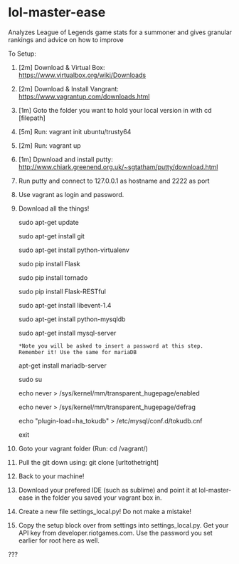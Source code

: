 # lol-master-ease
Analyzes League of Legends game stats for a summoner and gives granular rankings and advice on how to improve

To Setup:

 1) [2m] Download & Virtual Box: https://www.virtualbox.org/wiki/Downloads
 
 2) [2m] Download & Install Vangrant: https://www.vagrantup.com/downloads.html
 
 3) [1m] Goto the folder you want to hold your local version in with cd [filepath]
 
 4) [5m] Run: vagrant init ubuntu/trusty64
 
 5) [2m] Run: vagrant up
 
 6) [1m] Dpwnload and install putty: http://www.chiark.greenend.org.uk/~sgtatham/putty/download.html
 
 7) Run putty and connect to 127.0.0.1 as hostname and 2222 as port
 
 8) Use vagrant as login and password.
 
 9) Download all the things!
 	
	sudo apt-get update
 	
	sudo apt-get install git
	
	sudo apt-get install python-virtualenv
	
	sudo pip install Flask
	
	sudo pip install tornado
	
	sudo pip install Flask-RESTful
	
	sudo apt-get install libevent-1.4
	
	sudo apt-get install python-mysqldb
	
	sudo apt-get install mysql-server
		
		*Note you will be asked to insert a password at this step.  Remember it! Use the same for mariaDB
	
	apt-get install mariadb-server
	
	sudo su
	
	echo never > /sys/kernel/mm/transparent_hugepage/enabled
	
	echo never > /sys/kernel/mm/transparent_hugepage/defrag
	
	echo "plugin-load=ha_tokudb" > /etc/mysql/conf.d/tokudb.cnf
	
	exit
	
	
	
10) Goto your vagrant folder (Run: cd /vagrant/)

11) Pull the git down using: git clone [urltothetright]

12) Back to your machine!

13) Download your prefered IDE (such as sublime) and point it at lol-master-ease in the folder you saved your vagrant box in.

14) Create a new file settings_local.py!  Do not make a mistake!

15) Copy the setup block over from settings into settings_local.py.  Get your API key from developer.riotgames.com. Use the password you set earlier for root here as well.

???
